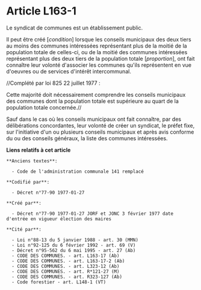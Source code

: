 # Article L163-1

Le syndicat de communes est un établissement public. 

Il peut être créé [*condition*] lorsque les conseils municipaux des deux tiers au moins des communes intéressées représentant
plus de la moitié de la population totale de celles-ci, ou de la moitié des communes intéressées représentant plus des deux
tiers de la population totale [*proportion*], ont fait connaître leur volonté d'associer les communes qu'ils représentent en
vue d'oeuvres ou de services d'intérêt intercommunal.

//Complété par loi 825 22 juillet 1977 :

Cette majorité doit nécessairement comprendre les conseils municipaux des communes dont la population totale est supérieure
au quart de la population totale concernée.//

Sauf dans le cas où les conseils municipaux ont fait connaître, par des délibérations concordantes, leur volonté de créer un
syndicat, le préfet fixe, sur l'initiative d'un ou plusieurs conseils municipaux et après avis conforme du ou des conseils
généraux, la liste des communes intéressées.

**Liens relatifs à cet article**

	**Anciens textes**:

	  - Code de l'administration communale 141 remplacé

	**Codifié par**:

	  - Décret n°77-90 1977-01-27

	**Créé par**:

	  - Décret n°77-90 1977-01-27 JORF et JONC 3 février 1977 date d'entrée en vigueur élection des maires

	**Cité par**:

	  - Loi n°88-13 du 5 janvier 1988 - art. 30 (MMN)
	  - Loi n°92-125 du 6 février 1992 - art. 69 (V)
	  - Décret n°95-562 du 6 mai 1995 - art. 27 (Ab)
	  - CODE DES COMMUNES. - art. L163-17 (Ab)
	  - CODE DES COMMUNES. - art. L163-17-2 (Ab)
	  - CODE DES COMMUNES. - art. L323-12 (Ab)
	  - CODE DES COMMUNES. - art. R*121-27 (M)
	  - CODE DES COMMUNES. - art. R323-127 (Ab)
	  - Code forestier - art. L148-1 (VT)
